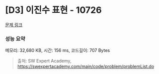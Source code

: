 # [D3] 이진수 표현 - 10726 

[문제 링크](https://swexpertacademy.com/main/code/problem/problemDetail.do?contestProbId=AXRSXf_a9qsDFAXS) 

### 성능 요약

메모리: 32,680 KB, 시간: 156 ms, 코드길이: 707 Bytes



> 출처: SW Expert Academy, https://swexpertacademy.com/main/code/problem/problemList.do